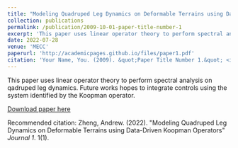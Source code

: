 ```yaml
---
title: "Modeling Quadruped Leg Dynamics on Deformable Terrains using Data-Driven Koopman Operators"
collection: publications
permalink: /publication/2009-10-01-paper-title-number-1
excerpt: 'This paper uses linear operator theory to perform spectral analysis on quadruped leg dynamics.'
date: 2022-07-28
venue: 'MECC'
paperurl: 'http://academicpages.github.io/files/paper1.pdf'
citation: 'Your Name, You. (2009). &quot;Paper Title Number 1.&quot; <i>Journal 1</i>. 1(1).'
---
```

This paper uses linear operator theory to perform spectral analysis on qadruped leg dynamics. Future works hopes to integrate controls using the system identified by the Koopman operator.

[Download paper here](http://academicpages.github.io/files/paper1.pdf)

Recommended citation: Zheng, Andrew. (2022). "Modeling Quadruped Leg Dynamics on Deformable Terrains using Data-Driven Koopman Operators" <i>Journal 1</i>. 1(1).
